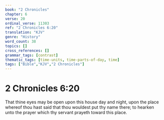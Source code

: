 ```yaml
---
book: "2 Chronicles"
chapter: 6
verse: 20
ordinal_verse: 11303
ref: "2 Chronicles 6:20"
translation: "KJV"
genre: "History"
word_count: 38
topics: []
cross_references: []
grammar_tags: [contrast]
thematic_tags: [time-units, time-parts-of-day, time]
tags: ["Bible","KJV","2 Chronicles"]
---
```


# 2 Chronicles 6:20

That thine eyes may be open upon this house day and night, upon the place whereof thou hast said that thou wouldest put thy name there; to hearken unto the prayer which thy servant prayeth toward this place.
